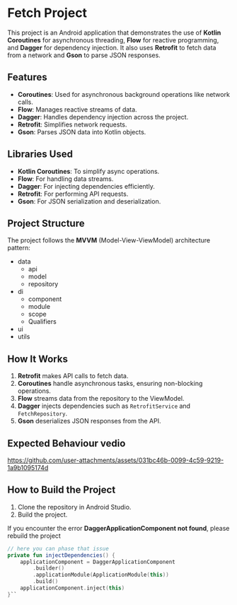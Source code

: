 # Fetch Project

This project is an Android application that demonstrates the use of **Kotlin Coroutines** for asynchronous threading, **Flow** for reactive programming, and **Dagger** for dependency injection. It also uses **Retrofit** to fetch data from a network and **Gson** to parse JSON responses.

## Features

- **Coroutines**: Used for asynchronous background operations like network calls.
- **Flow**: Manages reactive streams of data.
- **Dagger**: Handles dependency injection across the project.
- **Retrofit**: Simplifies network requests.
- **Gson**: Parses JSON data into Kotlin objects.

## Libraries Used

- **Kotlin Coroutines**: To simplify async operations.
- **Flow**: For handling data streams.
- **Dagger**: For injecting dependencies efficiently.
- **Retrofit**: For performing API requests.
- **Gson**: For JSON serialization and deserialization.

## Project Structure
The project follows the **MVVM** (Model-View-ViewModel) architecture pattern:
- data
  - api
  - model
  - repository
- di
   - component
   - module
   - scope
   - Qualifiers
- ui
- utils


## How It Works

1. **Retrofit** makes API calls to fetch data.
2. **Coroutines** handle asynchronous tasks, ensuring non-blocking operations.
3. **Flow** streams data from the repository to the ViewModel.
4. **Dagger** injects dependencies such as `RetrofitService` and `FetchRepository`.
5. **Gson** deserializes JSON responses from the API.

 ## Expected Behaviour vedio

https://github.com/user-attachments/assets/031bc46b-0099-4c59-9219-1a9b1095174d
## How to Build the Project

1. Clone the repository in Android Studio.
2. Build the project.

If you encounter the error **DaggerApplicationComponent not found**, please rebuild the project

```kotlin
// here you can phase that issue
private fun injectDependencies() {
    applicationComponent = DaggerApplicationComponent
        .builder()
        .applicationModule(ApplicationModule(this))
        .build()
    applicationComponent.inject(this)
}``





